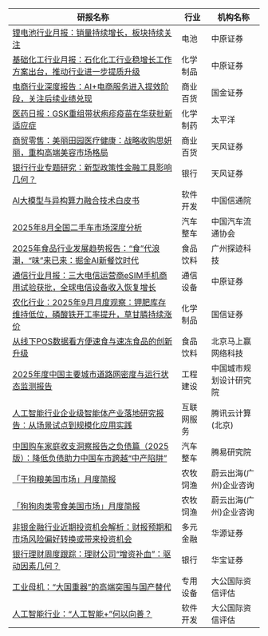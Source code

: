 | 研报名称 | 行业 | 机构名称 |
|------|----------|--------------|
| [锂电池行业月报：销量持续增长，板块持续关注](https://pdf.dfcfw.com/pdf/H3_AP202510151762761045_1.pdf?1760598240000.pdf) | 电池 | 中原证券| 
| [基础化工行业月报：石化化工行业稳增长工作方案出台，推动行业进一步提质升级](https://pdf.dfcfw.com/pdf/H3_AP202510151762769264_1.pdf?1760598385000.pdf) | 化学制品 | 中原证券| 
| [电商行业深度报告：AI+电商服务进入提效阶段，关注后续业绩兑现](https://pdf.dfcfw.com/pdf/H3_AP202510161763007557_1.pdf?1760603382000.pdf) | 商业百货 | 国金证券| 
| [医药日报：GSK重组带状疱疹疫苗在华获批新适应症](https://pdf.dfcfw.com/pdf/H3_AP202510161763007633_1.pdf?1760601955000.pdf) | 化学制药 | 太平洋| 
| [商贸零售：美丽田园医疗健康：战略收购思妍丽，重构高端美容市场格局](https://pdf.dfcfw.com/pdf/H3_AP202510161763015597_1.pdf?1760602258000.pdf) | 商业百货 | 天风证券| 
| [银行行业专题研究：新型政策性金融工具影响几何？](https://pdf.dfcfw.com/pdf/H3_AP202510161763015609_1.pdf?1760602432000.pdf) | 银行 | 天风证券| 
| [Al大模型与异构算力融合技术白皮书](https://pdf.dfcfw.com/pdf/H3_AP202510161763015633_1.pdf?1760606314000.pdf) | 软件开发 | 中国信通院| 
| [2025年8月全国二手车市场深度分析](https://pdf.dfcfw.com/pdf/H3_AP202510161763015635_1.pdf?1760606393000.pdf) | 汽车整车 | 中国汽车流通协会| 
| [2025年食品行业发展趋势报告：“食”代浪潮，“味”来已来：掘金AI新餐饮时代](https://pdf.dfcfw.com/pdf/H3_AP202510161763015643_1.pdf?1760606314000.pdf) | 食品饮料 | 广州探迹科技| 
| [通信行业月报：三大电信运营商eSIM手机商用试验获批，全球电信设备收入恢复增长](https://pdf.dfcfw.com/pdf/H3_AP202510151762769281_1.pdf?1760598516000.pdf) | 通信设备 | 中原证券| 
| [农化行业：2025年9月月度观察：钾肥库存维持低位，磷酸铁开工率提升，草甘膦持续涨价](https://pdf.dfcfw.com/pdf/H3_AP202510161763015648_1.pdf?1760603171000.pdf) | 化学制品 | 国信证券| 
| [从线下POS数据看方便速食与速冻食品的创新升级](https://pdf.dfcfw.com/pdf/H3_AP202510161763015652_1.pdf?1760608978000.pdf) | 食品饮料 | 北京马上赢网络科技| 
| [2025年度中国主要城市道路网密度与运行状态监测报告](https://pdf.dfcfw.com/pdf/H3_AP202510161763023583_1.pdf?1760609921000.pdf) | 工程建设 | 中国城市规划设计研究院| 
| [人工智能行业企业级智能体产业落地研究报告：从场景试点到规模化应用实践](https://pdf.dfcfw.com/pdf/H3_AP202510161763023585_1.pdf?1760606589000.pdf) | 互联网服务 | 腾讯云计算(北京)| 
| [中国购车家庭收支洞察报告之负债篇（2025版）：降低负债助力中国车市跨越“中产陷阱”](https://pdf.dfcfw.com/pdf/H3_AP202510161763023584_1.pdf?1760606485000.pdf) | 汽车整车 | 腾易研究院| 
| [「干狗粮美国市场」月度简报](https://pdf.dfcfw.com/pdf/H3_AP202510161763023600_1.pdf?1760606589000.pdf) | 农牧饲渔 | 蔚云出海(广州)企业咨询| 
| [「狗狗肉类零食美国市场」月度简报](https://pdf.dfcfw.com/pdf/H3_AP202510161763061664_1.pdf?1760610433000.pdf) | 农牧饲渔 | 蔚云出海(广州)企业咨询| 
| [非银金融行业近期投资机会解析：财报预期和市场风险偏好转换或带来投资机会](https://pdf.dfcfw.com/pdf/H3_AP202510161763067955_1.pdf?1760610205000.pdf) | 多元金融 | 华源证券| 
| [银行理财周度跟踪：理财公司“增资补血”：驱动因素几何？](https://pdf.dfcfw.com/pdf/H3_AP202510161763073725_1.pdf?1760612280000.pdf) | 银行 | 华宝证券| 
| [工业母机：“大国重器”的高端突围与国产替代](https://pdf.dfcfw.com/pdf/H3_AP202510161763044168_1.pdf?1760606829000.pdf) | 专用设备 | 大公国际资信评估| 
| [人工智能行业：“人工智能+”何以向善？](https://pdf.dfcfw.com/pdf/H3_AP202510161763044173_1.pdf?1760608768000.pdf) | 软件开发 | 大公国际资信评估| 
